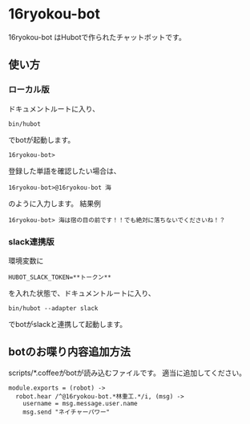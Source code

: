 # 16ryokou-bot

16ryokou-bot はHubotで作られたチャットボットです。

## 使い方
### ローカル版
ドキュメントルートに入り、

```
bin/hubot
```
でbotが起動します。

```
16ryokou-bot>
```
登録した単語を確認したい場合は、

```
16ryokou-bot>@16ryokou-bot 海
```
のように入力します。
結果例

```
16ryokou-bot> 海は宿の目の前です！！でも絶対に落ちないでくださいね！？
```

### slack連携版
環境変数に

```
HUBOT_SLACK_TOKEN=**トークン**
```

を入れた状態で、ドキュメントルートに入り、

```
bin/hubot --adapter slack
```

でbotがslackと連携して起動します。

## botのお喋り内容追加方法
scripts/*.coffeeがbotが読み込むファイルです。
適当に追加してください。

```
module.exports = (robot) ->
  robot.hear /^@16ryokou-bot.*林重工.*/i, (msg) ->
    username = msg.message.user.name
    msg.send "ネイチャーパワー"
```
